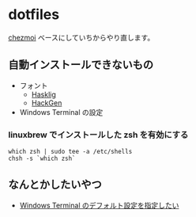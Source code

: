 # dotfiles

[chezmoi](https://www.chezmoi.io/) ベースにしていちからやり直します。

## 自動インストールできないもの

- フォント
  - [Hasklig](https://github.com/i-tu/Hasklig)
  - [HackGen](https://github.com/yuru7/HackGen)
- Windows Terminal の設定

### linuxbrew でインストールした zsh を有効にする

```shell
which zsh | sudo tee -a /etc/shells
chsh -s `which zsh`
```

## なんとかしたいやつ

- [Windows Terminal のデフォルト設定を指定したい](./private_dot_config/windows_terminal/settings.json)

